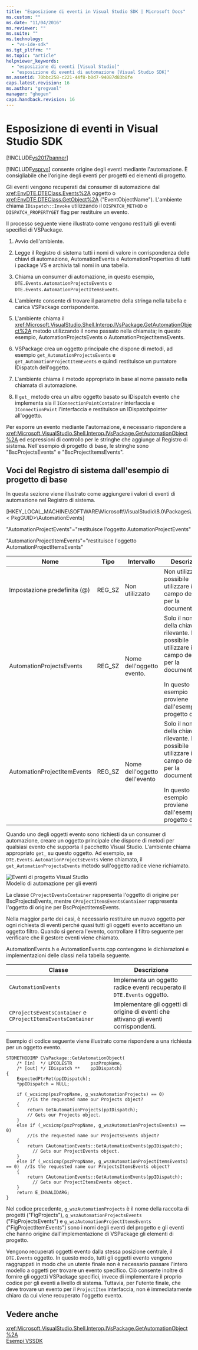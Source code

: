 ```yaml
---
title: "Esposizione di eventi in Visual Studio SDK | Microsoft Docs"
ms.custom: ""
ms.date: "11/04/2016"
ms.reviewer: ""
ms.suite: ""
ms.technology: 
  - "vs-ide-sdk"
ms.tgt_pltfrm: ""
ms.topic: "article"
helpviewer_keywords: 
  - "esposizione di eventi [Visual Studio]"
  - "esposizione di eventi di automazione [Visual Studio SDK]"
ms.assetid: 70bbc258-c221-44f8-b0d7-94087d83b8fe
caps.latest.revision: 16
ms.author: "gregvanl"
manager: "ghogen"
caps.handback.revision: 16
---
```

# Esposizione di eventi in Visual Studio SDK
[!INCLUDE[vs2017banner](../../code-quality/includes/vs2017banner.md)]

[!INCLUDE[vsprvs](../../code-quality/includes/vsprvs_md.md)] consente origine degli eventi mediante l'automazione. È consigliabile che l'origine degli eventi per progetti ed elementi di progetto.  
  
 Gli eventi vengono recuperati dai consumer di automazione dal <xref:EnvDTE.DTEClass.Events%2A> oggetto o <xref:EnvDTE.DTEClass.GetObject%2A> ("EventObjectName"). L'ambiente chiama `IDispatch::Invoke` utilizzando il `DISPATCH_METHOD` o `DISPATCH_PROPERTYGET` flag per restituire un evento.  
  
 Il processo seguente viene illustrato come vengono restituiti gli eventi specifici di VSPackage.  
  
1.  Avvio dell'ambiente.  
  
2.  Legge il Registro di sistema tutti i nomi di valore in corrispondenza delle chiavi di automazione, AutomationEvents e AutomationProperties di tutti i package VS e archivia tali nomi in una tabella.  
  
3.  Chiama un consumer di automazione, in questo esempio, `DTE.Events.AutomationProjectsEvents` o `DTE.Events.AutomationProjectItemsEvents`.  
  
4.  L'ambiente consente di trovare il parametro della stringa nella tabella e carica VSPackage corrispondente.  
  
5.  L'ambiente chiama il <xref:Microsoft.VisualStudio.Shell.Interop.IVsPackage.GetAutomationObject%2A> metodo utilizzando il nome passato nella chiamata; in questo esempio, AutomationProjectsEvents o AutomationProjectItemsEvents.  
  
6.  VSPackage crea un oggetto principale che dispone di metodi, ad esempio `get_AutomationProjectsEvents` e `get_AutomationProjectItemEvents` e quindi restituisce un puntatore IDispatch dell'oggetto.  
  
7.  L'ambiente chiama il metodo appropriato in base al nome passato nella chiamata di automazione.  
  
8.  Il `get_` metodo crea un altro oggetto basato su IDispatch evento che implementa sia il `IConnectionPointContainer` interfaccia e `IConnectionPoint` l'interfaccia e restituisce un IDispatchpointer all'oggetto.  
  
 Per esporre un evento mediante l'automazione, è necessario rispondere a <xref:Microsoft.VisualStudio.Shell.Interop.IVsPackage.GetAutomationObject%2A> ed espressioni di controllo per le stringhe che aggiunge al Registro di sistema. Nell'esempio di progetto di base, le stringhe sono "BscProjectsEvents" e "BscProjectItemsEvents".  
  
## <a name="registry-entries-from-the-basic-project-sample"></a>Voci del Registro di sistema dall'esempio di progetto di base  
 In questa sezione viene illustrato come aggiungere i valori di eventi di automazione nel Registro di sistema.  
  
 [HKEY_LOCAL_MACHINE\SOFTWARE\Microsoft\VisualStudio\8.0\Packages\\< PkgGUID\>\AutomationEvents]  
  
 "AutomationProjectEvents"="restituisce l'oggetto AutomationProjectEvents"  
  
 "AutomationProjectItemEvents"="restituisce l'oggetto AutomationProjectItemsEvents"  
  
|Nome|Tipo|Intervallo|Descrizione|  
|----------|----------|-----------|-----------------|  
|Impostazione predefinita (@)|REG_SZ|Non utilizzato|Non utilizzato. È possibile utilizzare il campo dei dati per la documentazione.|  
|AutomationProjectsEvents|REG_SZ|Nome dell'oggetto evento.|Solo il nome della chiave è rilevante. È possibile utilizzare il campo dei dati per la documentazione.<br /><br /> In questo esempio proviene dall'esempio di progetto di base.|  
|AutomationProjectItemEvents|REG_SZ|Nome dell'oggetto dell'evento|Solo il nome della chiave è rilevante. È possibile utilizzare il campo dei dati per la documentazione.<br /><br /> In questo esempio proviene dall'esempio di progetto di base.|  
  
 Quando uno degli oggetti evento sono richiesti da un consumer di automazione, creare un oggetto principale che dispone di metodi per qualsiasi evento che supporta il pacchetto Visual Studio. L'ambiente chiama appropriato `get_` su questo oggetto. Ad esempio, se `DTE.Events.AutomationProjectsEvents` viene chiamato, il `get_AutomationProjectsEvents` metodo sull'oggetto radice viene richiamato.  
  
 ![Eventi di progetto Visual Studio](~/docs/extensibility/internals/media/projectevents.gif "ProjectEvents")  
Modello di automazione per gli eventi  
  
 La classe `CProjectEventsContainer` rappresenta l'oggetto di origine per BscProjectsEvents, mentre `CProjectItemsEventsContainer` rappresenta l'oggetto di origine per BscProjectItemsEvents.  
  
 Nella maggior parte dei casi, è necessario restituire un nuovo oggetto per ogni richiesta di eventi perché quasi tutti gli oggetti evento accettano un oggetto filtro. Quando si genera l'evento, controllare il filtro seguente per verificare che il gestore eventi viene chiamato.  
  
 AutomationEvents.h e AutomationEvents.cpp contengono le dichiarazioni e implementazioni delle classi nella tabella seguente.  
  
|Classe|Descrizione|  
|-----------|-----------------|  
|`CAutomationEvents`|Implementa un oggetto radice eventi recuperato il `DTE.Events` oggetto.|  
|`CProjectsEventsContainer` e `CProjectItemsEventsContainer`|Implementare gli oggetti di origine di eventi che attivano gli eventi corrispondenti.|  
  
 Esempio di codice seguente viene illustrato come rispondere a una richiesta per un oggetto evento.  
  
```cpp#  
STDMETHODIMP CVsPackage::GetAutomationObject(  
    /* [in]  */ LPCOLESTR       pszPropName,   
    /* [out] */ IDispatch **    ppIDispatch)  
{  
    ExpectedPtrRet(ppIDispatch);  
    *ppIDispatch = NULL;  
  
    if (_wcsicmp(pszPropName, g_wszAutomationProjects) == 0)   
        //Is the requested name our Projects object?  
    {  
        return GetAutomationProjects(ppIDispatch);  
        // Gets our Projects object.  
    }  
    else if (_wcsicmp(pszPropName, g_wszAutomationProjectsEvents) == 0)  
        //Is the requested name our ProjectsEvents object?  
    {  
        return CAutomationEvents::GetAutomationEvents(ppIDispatch);  
          // Gets our ProjectEvents object.  
    }  
    else if (_wcsicmp(pszPropName, g_wszAutomationProjectItemsEvents) == 0)  //Is the requested name our ProjectsItemsEvents object?  
    {  
        return CAutomationEvents::GetAutomationEvents(ppIDispatch);  
          // Gets our ProjectItemsEvents object.  
    }  
    return E_INVALIDARG;  
}  
```  
  
 Nel codice precedente, `g_wszAutomationProjects` è il nome della raccolta di progetti ("FigProjects"), `g_wszAutomationProjectsEvents` ("FigProjectsEvents") e `g_wszAutomationProjectItemsEvents` ("FigProjectItemEvents") sono i nomi degli eventi del progetto e gli eventi che hanno origine dall'implementazione di VSPackage gli elementi di progetto.  
  
 Vengono recuperati oggetti evento dalla stessa posizione centrale, il `DTE.Events` oggetto. In questo modo, tutti gli oggetti evento vengono raggruppati in modo che un utente finale non è necessario passare l'intero modello a oggetti per trovare un evento specifico. Ciò consente inoltre di fornire gli oggetti VSPackage specifici, invece di implementare il proprio codice per gli eventi a livello di sistema. Tuttavia, per l'utente finale, che deve trovare un evento per il `ProjectItem` interfaccia, non è immediatamente chiaro da cui viene recuperato l'oggetto evento.  
  
## <a name="see-also"></a>Vedere anche  
 <xref:Microsoft.VisualStudio.Shell.Interop.IVsPackage.GetAutomationObject%2A>   
 [Esempi VSSDK](../../misc/vssdk-samples.md)